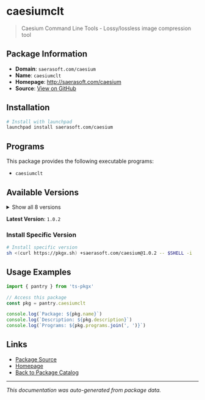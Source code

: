 # caesiumclt

> Caesium Command Line Tools - Lossy/lossless image compression tool

## Package Information

- **Domain**: `saerasoft.com/caesium`
- **Name**: `caesiumclt`
- **Homepage**: http://saerasoft.com/caesium
- **Source**: [View on GitHub](https://github.com/pkgxdev/pantry/tree/main/projects/saerasoft.com/caesium/package.yml)

## Installation

```bash
# Install with launchpad
launchpad install saerasoft.com/caesium
```

## Programs

This package provides the following executable programs:

- `caesiumclt`

## Available Versions

<details>
<summary>Show all 8 versions</summary>

- `1.0.2`, `1.0.1`, `1.0.0`, `0.21.0`, `0.20.0`
- `0.19.3`, `0.19.2`, `0.19.0`

</details>

**Latest Version**: `1.0.2`

### Install Specific Version

```bash
# Install specific version
sh <(curl https://pkgx.sh) +saerasoft.com/caesium@1.0.2 -- $SHELL -i
```

## Usage Examples

```typescript
import { pantry } from 'ts-pkgx'

// Access this package
const pkg = pantry.caesiumclt

console.log(`Package: ${pkg.name}`)
console.log(`Description: ${pkg.description}`)
console.log(`Programs: ${pkg.programs.join(', ')}`)
```

## Links

- [Package Source](https://github.com/pkgxdev/pantry/tree/main/projects/saerasoft.com/caesium/package.yml)
- [Homepage](http://saerasoft.com/caesium)
- [Back to Package Catalog](../../../package-catalog.md)

---

*This documentation was auto-generated from package data.*
